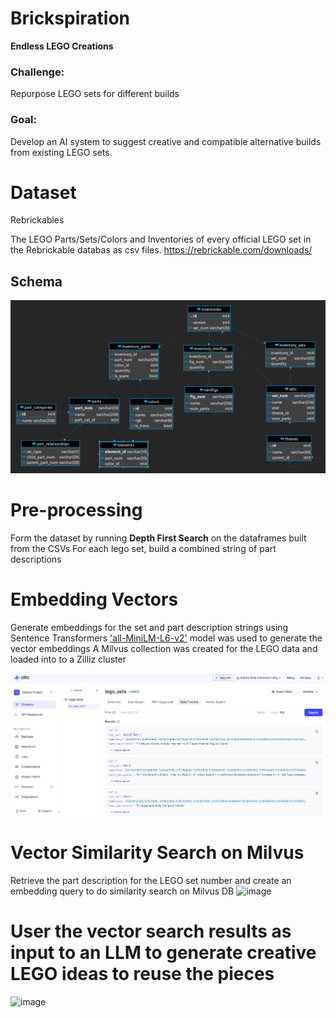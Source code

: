 # Brickspiration
**Endless LEGO Creations**
### Challenge:
Repurpose LEGO sets for different builds
### Goal:
Develop an AI system to suggest creative and compatible alternative builds from existing LEGO sets.

# Dataset
Rebrickables

The LEGO Parts/Sets/Colors and Inventories of every official LEGO set in the Rebrickable databas as csv files.
https://rebrickable.com/downloads/
## Schema
![alt text](image-2.png)

# Pre-processing
Form the dataset by running **Depth First Search** on the dataframes built from the CSVs
For each lego set, build a combined string of part descriptions

# Embedding Vectors
Generate embeddings for the set and part description strings using Sentence Transformers
['all-MiniLM-L6-v2'](https://huggingface.co/sentence-transformers/all-MiniLM-L6-v2) model was used to generate the vector embeddings
A Milvus collection was created for the LEGO data and loaded into to a Zilliz cluster

![alt text](image-1.png)

# Vector Similarity Search on Milvus 
Retrieve the part description for the LEGO set number and create an embedding query to do similarity search on Milvus DB
![image](https://github.com/user-attachments/assets/316d0a1e-442d-475d-a0bb-f6356d870491)

# User the vector search results as input to an LLM to generate creative LEGO ideas to reuse the pieces
![image](https://github.com/user-attachments/assets/3d3c8869-4c79-47e5-ab38-39536b87f5a0)




